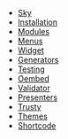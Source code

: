 <ul id="slide-out2" class="side-nav fixed">
    <li class="logo"><a href="#" class="brand-logo">Sky</a> </li>
    <li><a href="/docs/1.0/installation">Installation</a></li>
    <li><a href="/docs/1.0/modules">Modules</a></li>
    <li><a href="/docs/1.0/menus">Menus</a></li>
    <li><a href="/docs/1.0/widget">Widget</a></li>
    <li><a href="/docs/1.0/generators">Generators</a></li>
    <li><a href="/docs/1.0/testing">Testing</a></li>
    <li><a href="/docs/1.0/oembed">Oembed</a></li>
    <li><a href="/docs/1.0/validator">Validator</a></li>
    <li><a href="/docs/1.0/presenters">Presenters</a></li>
    <li><a href="/docs/1.0/trusty">Trusty</a></li>
    <li><a href="/docs/1.0/themes">Themes</a></li>
    <li><a href="/docs/1.0/shortcode">Shortcode</a></li>
</ul>